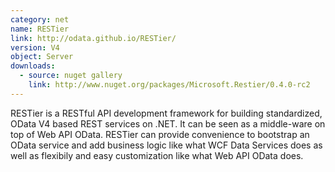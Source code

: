 ```yaml
---
category: net
name: RESTier
link: http://odata.github.io/RESTier/
version: V4
object: Server
downloads:
  - source: nuget gallery
    link: http://www.nuget.org/packages/Microsoft.Restier/0.4.0-rc2
---
```

RESTier is a RESTful API development framework for building standardized, OData V4 based REST services on .NET. It can be seen as a middle-ware on top of Web API OData. RESTier can provide convenience to bootstrap an OData service and add business logic like what WCF Data Services does as well as flexibily and easy customization like what Web API OData does.
